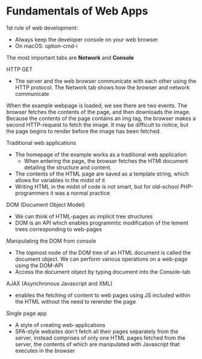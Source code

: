 # Fundamentals of Web Apps

1st rule of web development: 
* Always keep the developer console on your web browser
* On macOS: option-cmd-i

The most important tabs are **Network** and **Console**

HTTP GET
* The server and the web browser communicate with each other using the HTTP protocol. The Network tab shows how the browser and network communicate

When the example webpage is loaded, we see there are two events. The browser fetches the contents of the page, and then downloads the image. Because the contents of the page contains an img tag, the browser makes a second HTTP-request to fetch the image. It may be difficult to notice, but the page begins to render before the image has been fetched.

Traditional web applications
* The homepage of the example works as a traditional web application
    * When entering the page, the browser fetches the HTMl document detailing the structure and content.
* The contents of the HTML page are saved as a template string, which allows for variables in the midst of it
* Writing HTML in the midst of code is not smart, but for old-school PHP-programmers it was a normal practice

DOM (Document Object Model)
* We can think of HTML-pages as implicit tree structures
* DOM is an API which enables programmtic modification of the lement trees corresponding to web-pages

Manipulating the DOM from console
* The topmost node of the DOM tree of an HTML document is called the document object. We can perform various operations on a web-page using the DOM-API
* Access the document object by typing document into the Console-tab

AJAX (Asynchronous Javascript and XML)
* enables the fetching of content to web pages using JS included within the HTML without the need to rerender the page

Single page app
* A style of creating web-applications
* SPA-style websites don't fetch all their pages separately from the server, instead comprises of only one HTML pages fetched from the server, the contents of which are manipulated with Javascript that executes in the browser
